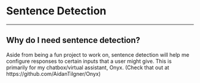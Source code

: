 <h1>Sentence Detection</h1>

<hr>

<h2>Why do I need sentence detection?</h2>
<p>
    Aside from being a fun project to work on, sentence detection will help me 
    configure responses to certain inputs that a user might give. This is primarily for
    my chatbox/virtual assistant, Onyx. (Check that out at https://github.com/AidanTilgner/Onyx)
</p>
